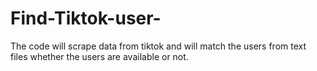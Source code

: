 # Find-Tiktok-user-
The code will scrape data from tiktok and will match the users from text files whether the users are available or not.
